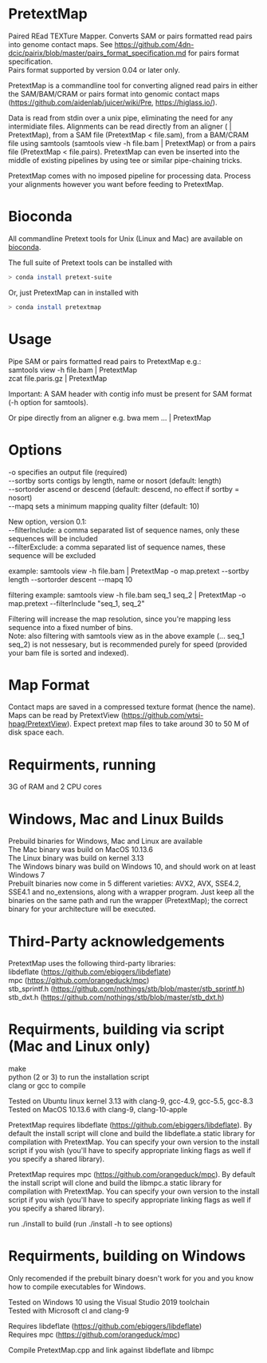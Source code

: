 # PretextMap
Paired REad TEXTure Mapper. Converts SAM or pairs formatted read pairs into genome contact maps. See https://github.com/4dn-dcic/pairix/blob/master/pairs_format_specification.md for pairs format specification.<br/>
Pairs format supported by version 0.04 or later only.

PretextMap is a commandline tool for converting aligned read pairs in either the SAM/BAM/CRAM or pairs format into genomic contact maps (https://github.com/aidenlab/juicer/wiki/Pre, https://higlass.io/).

Data is read from stdin over a unix pipe, eliminating the need for any intermidiate files. Alignments can be read directly from an aligner (<aligner> | PretextMap), from a SAM file (PretextMap < file.sam), from a BAM/CRAM file using samtools (samtools view -h file.bam | PretextMap) or from a pairs file (PretextMap < file.pairs). PretextMap can even be inserted into the middle of existing pipelines by using tee or similar pipe-chaining tricks.

PretextMap comes with no imposed pipeline for processing data. Process your alignments however you want before feeding to PretextMap.

# Bioconda
All commandline Pretext tools for Unix (Linux and Mac) are available on [bioconda](https://bioconda.github.io/).<br/>

The full suite of Pretext tools can be installed with
```sh
> conda install pretext-suite
```
Or, just PretextMap can in installed with
```sh
> conda install pretextmap
```

# Usage
Pipe SAM or pairs formatted read pairs to PretextMap e.g.:<br/>
samtools view -h file.bam | PretextMap<br/>
zcat file.paris.gz | PretextMap<br/>

Important: A SAM header with contig info must be present for SAM format (-h option for samtools).<br/>

Or pipe directly from an aligner e.g. bwa mem ... | PretextMap<br/>

# Options
-o specifies an output file (required)<br/>
--sortby sorts contigs by length, name or nosort (default: length)<br/>
--sortorder ascend or descend (default: descend, no effect if sortby = nosort)<br/>
--mapq sets a minimum mapping quality filter (default: 10)<br/>

New option, version 0.1:<br/>
--filterInclude: a comma separated list of sequence names, only these sequences will be included<br/>
--filterExclude: a comma separated list of sequence names, these sequence will be excluded<br/>

example: samtools view -h file.bam | PretextMap -o map.pretext --sortby length --sortorder descent --mapq 10<br/>

filtering example: samtools view -h file.bam seq_1 seq_2 | PretextMap -o map.pretext --filterInclude "seq_1, seq_2"<br/>

Filtering will increase the map resolution, since you're mapping less sequence into a fixed number of bins.<br/>
Note: also filtering with samtools view as in the above example (... seq_1 seq_2) is not nessesary, but is recommended purely for speed (provided your bam file is sorted and indexed).

# Map Format
Contact maps are saved in a compressed texture format (hence the name). Maps can be read by PretextView (https://github.com/wtsi-hpag/PretextView). Expect pretext map files to take around 30 to 50 M of disk space each.

# Requirments, running
3G of RAM and 2 CPU cores

# Windows, Mac and Linux Builds
Prebuild binaries for Windows, Mac and Linux are available<br/>
The Mac binary was build on MacOS 10.13.6<br/>
The Linux binary was build on kernel 3.13<br/>
The Windows binary was build on Windows 10, and should work on at least Windows 7<br/>
Prebuilt binaries now come in 5 different varieties: AVX2, AVX, SSE4.2, SSE4.1 and no_extensions, along with a wrapper program. Just keep all the binaries on the same path and run the wrapper (PretextMap); the correct binary for your architecture will be executed.

# Third-Party acknowledgements
PretextMap uses the following third-party libraries:<br/>
    libdeflate (https://github.com/ebiggers/libdeflate)<br/>
    mpc (https://github.com/orangeduck/mpc)<br/>
    stb_sprintf.h (https://github.com/nothings/stb/blob/master/stb_sprintf.h)<br/>
    stb_dxt.h (https://github.com/nothings/stb/blob/master/stb_dxt.h)

# Requirments, building via script (Mac and Linux only)
make<br/>
python (2 or 3) to run the installation script<br/>
clang or gcc to compile<br/>

Tested on Ubuntu linux kernel 3.13 with clang-9, gcc-4.9, gcc-5.5, gcc-8.3<br/>
Tested on MacOS 10.13.6 with clang-9, clang-10-apple<br/>

PretextMap requires libdeflate (https://github.com/ebiggers/libdeflate). By default the install script will clone and build the libdeflate.a static library for compilation with PretextMap. You can specify your own version to the install script if you wish (you'll have to specify appropriate linking flags as well if you specify a shared library).  

PretextMap requires mpc (https://github.com/orangeduck/mpc). By default the install script will clone and build the libmpc.a static library for compilation with PretextMap. You can specify your own version to the install script if you wish (you'll have to specify appropriate linking flags as well if you specify a shared library).

run ./install to build (run ./install -h to see options)

# Requirments, building on Windows
Only recomended if the prebuilt binary doesn't work for you and you know how to compile executables for Windows.<br/>

Tested on Windows 10 using the Visual Studio 2019 toolchain<br/>
Tested with Microsoft cl and clang-9<br/>

Requires libdeflate (https://github.com/ebiggers/libdeflate)<br/>
Requires mpc (https://github.com/orangeduck/mpc)<br/>

Compile PretextMap.cpp and link against libdeflate and libmpc<br/>

